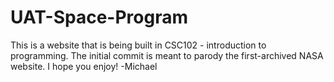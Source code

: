 # UAT-Space-Program

This is a website that is being built in CSC102 - introduction to programming. The initial commit is meant to parody the first-archived NASA website. I hope you enjoy!
-Michael
